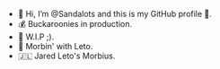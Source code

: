 - 👋 Hi, I’m @Sandalots and this is my GitHub profile 🥇.
- 💰 Buckaroonies in production.
- 🔨 W.I.P ;).
- 🧛 Morbin' with Leto.
- 🇯🇱 Jared Leto's Morbius.


<!---
Sandalots/Sandalots is a ✨ special ✨ repository because its `README.md` (this file) appears on your GitHub profile.
You can click the Preview link to take a look at your changes.
--->
